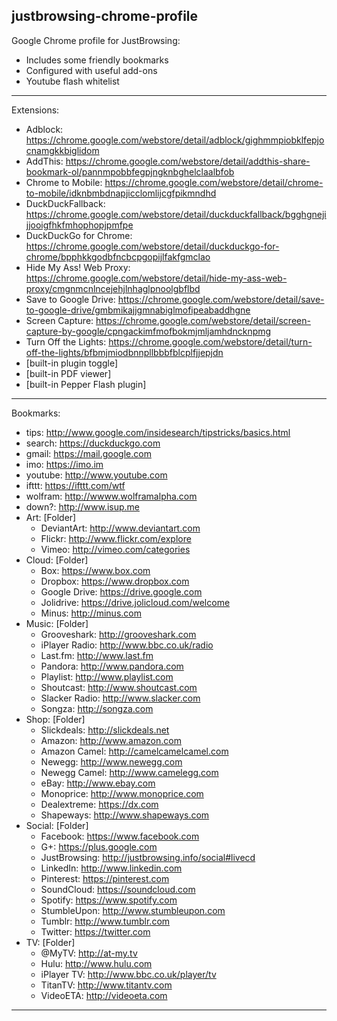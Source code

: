 justbrowsing-chrome-profile
----------------------------
Google Chrome profile for JustBrowsing:

* Includes some friendly bookmarks
* Configured with useful add-ons
* Youtube flash whitelist

----------------------------
Extensions:
* Adblock: https://chrome.google.com/webstore/detail/adblock/gighmmpiobklfepjocnamgkkbiglidom
* AddThis: https://chrome.google.com/webstore/detail/addthis-share-bookmark-ol/pannmpobbfegpjngknbghelclaalbfob
* Chrome to Mobile: https://chrome.google.com/webstore/detail/chrome-to-mobile/idknbmbdnapjicclomlijcgfpikmndhd
* DuckDuckFallback: https://chrome.google.com/webstore/detail/duckduckfallback/bgghgnejijjooigfhkfmhophopjpmfpe
* DuckDuckGo for Chrome: https://chrome.google.com/webstore/detail/duckduckgo-for-chrome/bpphkkgodbfncbcpgopijlfakfgmclao
* Hide My Ass! Web Proxy: https://chrome.google.com/webstore/detail/hide-my-ass-web-proxy/cmgnmcnlncejehjlnhaglpnoolgbflbd
* Save to Google Drive: https://chrome.google.com/webstore/detail/save-to-google-drive/gmbmikajjgmnabiglmofipeabaddhgne
* Screen Capture: https://chrome.google.com/webstore/detail/screen-capture-by-google/cpngackimfmofbokmjmljamhdncknpmg
* Turn Off the Lights: https://chrome.google.com/webstore/detail/turn-off-the-lights/bfbmjmiodbnnpllbbbfblcplfjjepjdn
* [built-in plugin toggle]
* [built-in PDF viewer]
* [built-in Pepper Flash plugin]

----------------------------
Bookmarks:
* tips:		http://www.google.com/insidesearch/tipstricks/basics.html
* search:	https://duckduckgo.com
* gmail:	https://mail.google.com
* imo:		https://imo.im
* youtube:	http://www.youtube.com
* ifttt:	https://ifttt.com/wtf
* wolfram:	http://wwww.wolframalpha.com
* down?:	http://www.isup.me
* Art:	[Folder]
	* DeviantArt:	http://www.deviantart.com
	* Flickr:		http://www.flickr.com/explore
	* Vimeo:		http://vimeo.com/categories
* Cloud:	[Folder]
	* Box:		https://www.box.com
	* Dropbox:		https://www.dropbox.com
	* Google Drive:	https://drive.google.com
	* Jolidrive:	https://drive.jolicloud.com/welcome
	* Minus:		http://minus.com
* Music:	[Folder]
	* Grooveshark:	http://grooveshark.com
	* iPlayer Radio:	http://www.bbc.co.uk/radio
	* Last.fm:		http://www.last.fm
	* Pandora:		http://www.pandora.com
	* Playlist:		http://www.playlist.com
	* Shoutcast:	http://www.shoutcast.com
	* Slacker Radio:	http://www.slacker.com
	* Songza:		http://songza.com
* Shop:	[Folder]
	* Slickdeals:	http://slickdeals.net
	* Amazon:		http://www.amazon.com
	* Amazon Camel:	http://camelcamelcamel.com
	* Newegg:		http://www.newegg.com
	* Newegg Camel:	http://www.camelegg.com
	* eBay:		http://www.ebay.com
	* Monoprice:	http://www.monoprice.com
	* Dealextreme:	https://dx.com
	* Shapeways:	http://www.shapeways.com
* Social:	[Folder]
	* Facebook:		https://www.facebook.com
	* G+:		https://plus.google.com
	* JustBrowsing:	http://justbrowsing.info/social#livecd
	* LinkedIn:		http://www.linkedin.com
	* Pinterest:	https://pinterest.com
	* SoundCloud:	https://soundcloud.com
	* Spotify:		https://www.spotify.com
	* StumbleUpon:	http://www.stumbleupon.com
	* Tumblr:		http://www.tumblr.com
	* Twitter:		https://twitter.com
* TV:	[Folder]
	* @MyTV:		http://at-my.tv
	* Hulu:		http://www.hulu.com
	* iPlayer TV:	http://www.bbc.co.uk/player/tv
	* TitanTV:		http://www.titantv.com
	* VideoETA:		http://videoeta.com

---------------------------

